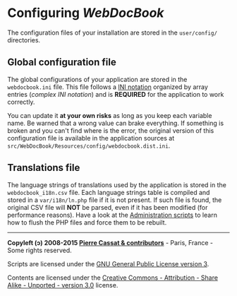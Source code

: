 Configuring *WebDocBook*
========================

The configuration files of your installation are stored in the `user/config/` directories.


Global configuration file
-------------------------

The global configurations of your application are stored in the `webdocbook.ini` file.
This file follows a [INI notation](http://en.wikipedia.org/wiki/INI_file) organized by
array entries (*complex INI notation*) and is **REQUIRED** for the application to work 
correctly. 

You can update it **at your own risks** as long as you keep each variable name. Be warned
that a wrong value can brake everything. If something is broken and you can't find where
is the error, the original version of this configuration file is available in the application
sources at `src/WebDocBook/Resources/config/webdocbook.dist.ini`.


Translations file
-----------------

The language strings of translations used by the application is stored in the `webdocbook_i18n.csv`
file. Each language strings table is compiled and stored in a `var/i18n/ln.php` file if it is not
present. If such file is found, the original CSV file will **NOT** be parsed, even if it has been
modified (for performance reasons). Have a look at the [Administration scripts](Administration/Composer-Scripts.md)
to learn how to flush the PHP files and force them to be rebuilt.


----
**Copyleft (ↄ) 2008-2015 [Pierre Cassat & contributors](http://webdocbook.com/)** - Paris, France - Some rights reserved.

Scripts are licensed under the [GNU General Public License version 3](http://www.gnu.org/licenses/gpl.html).

Contents are licensed under the [Creative Commons - Attribution - Share Alike - Unported - version 3.0](http://creativecommons.org/licenses/by-sa/3.0/) license.

